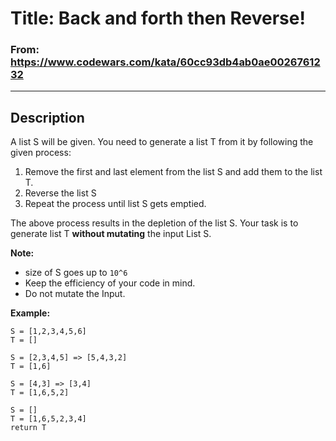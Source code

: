 # Title: Back and forth then Reverse!

### From: https://www.codewars.com/kata/60cc93db4ab0ae0026761232

***

## Description

A list S will be given. You need to generate a list T from it by following the given process:

1. Remove the first and last element from the list S and add them to the list T.
2. Reverse the list S
3. Repeat the process until list S gets emptied.

The above process results in the depletion of the list S. Your task is to generate list T **without mutating** the input List S.

**Note:**

- size of S goes up to `10^6`
- Keep the efficiency of your code in mind.
- Do not mutate the Input.


**Example:**

    S = [1,2,3,4,5,6]
    T = []

    S = [2,3,4,5] => [5,4,3,2]
    T = [1,6]

    S = [4,3] => [3,4]
    T = [1,6,5,2]

    S = []
    T = [1,6,5,2,3,4]
    return T